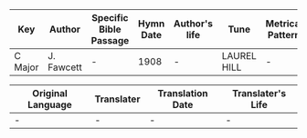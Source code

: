 Key | Author   | Specific Bible Passage     |Hymn Date |Author's life |Tune |Metrical Pattern   |Composer/Source
-- | --------- | ---------------------------|----------|--------------|-----|-------------------|-------------  
C Major |J. Fawcett |- |1908 |- |LAUREL HILL |- |Unknown

Original Language | Translater | Translation Date   | Translater's Life  
----------------- | --------- | --------------------|-------------     
\- |- |- |-
